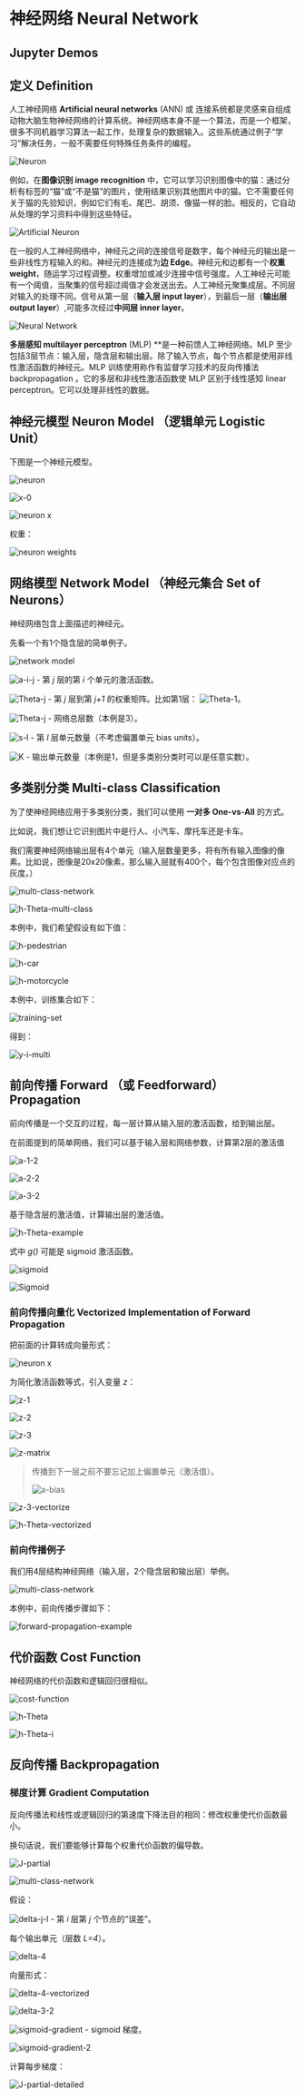 

# 神经网络 Neural Network

## Jupyter Demos

## 定义 Definition

人工神经网络 **Artificial neural networks** (ANN) 或 连接系统都是灵感来自组成动物大脑生物神经网络的计算系统。神经网络本身不是一个算法，而是一个框架，很多不同机器学习算法一起工作，处理复杂的数据输入。这些系统通过例子“学习”解决任务，一般不需要任何特殊任务条件的编程。

![Neuron](https://upload.wikimedia.org/wikipedia/commons/1/10/Blausen_0657_MultipolarNeuron.png)

例如，在**图像识别 image recognition** 中，它可以学习识别图像中的猫：通过分析有标签的“猫”或“不是猫”的图片，使用结果识别其他图片中的猫。它不需要任何关于猫的先验知识，例如它们有毛、尾巴、胡须、像猫一样的脸。相反的，它自动从处理的学习资料中得到这些特征。

![Artificial Neuron](https://insights.sei.cmu.edu/sei_blog/sestilli_deeplearning_artificialneuron3.png)

在一般的人工神经网络中，神经元之间的连接信号是数字，每个神经元的输出是一些非线性方程输入的和。神经元的连接成为**边 Edge**。神经元和边都有一个**权重 weight**，随运学习过程调整。权重增加或减少连接中信号强度。人工神经元可能有一个阈值，当聚集的信号超过阈值才会发送出去。人工神经元聚集成层。不同层对输入的处理不同。信号从第一层（**输入层 input layer**），到最后一层（**输出层 output layer**）,可能多次经过**中间层 inner layer**。

![Neural Network](https://upload.wikimedia.org/wikipedia/commons/4/46/Colored_neural_network.svg)

**多层感知 multilayer perceptron**  (MLP) **是一种前馈人工神经网络。MLP 至少包括3层节点：输入层，隐含层和输出层。除了输入节点，每个节点都是使用非线性激活函数的神经元。MLP 训练使用称作有监督学习技术的反向传播法 backpropagation 。它的多层和非线性激活函数使 MLP 区别于线性感知 linear perceptron。它可以处理非线性的数据。

## 神经元模型 Neuron Model （逻辑单元 Logistic Unit）

下图是一个神经元模型。

![neuron](../../images/neural_network/neuron.drawio.svg)

![x-0](../../images/neural_network/x-0.svg)

![neuron x](../../images/neural_network/neuron-x.svg)

权重：

![neuron weights](../../images/neural_network/neuron-weights.svg)

## 网络模型 Network Model （神经元集合 Set of Neurons）

神经网络包含上面描述的神经元。

先看一个有1个隐含层的简单例子。

![network model](../../images/neural_network/neuron-network.drawio.svg)

![a-i-j](../../images/neural_network/a-i-j.svg) - 第 _j_ 层的第 _i_ 个单元的激活函数。

![Theta-j](../../images/neural_network/big-theta-j.svg) - 第 _j_ 层到第 _j+1_ 的权重矩阵。比如第1层： ![Theta-1](../../images/neural_network/big-theta-1.svg)。

![Theta-j](../../images/neural_network/L.svg) - 网络总层数（本例是3）。

![s-l](../../images/neural_network/s-l.svg) - 第 _l_ 层单元数量（不考虑偏置单元 bias units）。

![K](../../images/neural_network/K.svg) - 输出单元数量（本例是1，但是多类别分类时可以是任意实数）。

## 多类别分类 Multi-class Classification

为了使神经网络应用于多类别分类，我们可以使用 **一对多 One-vs-All** 的方式。

比如说，我们想让它识别图片中是行人、小汽车、摩托车还是卡车。

我们需要神经网络输出层有4个单元（输入层数量更多，将有所有输入图像的像素。比如说，图像是20x20像素，那么输入层就有400个，每个包含图像对应点的灰度。）

![multi-class-network](../../images/neural_network/multi-class-network.drawio.svg)

![h-Theta-multi-class](../../images/neural_network/multi-class-h.svg)

本例中，我们希望假设有如下值：

![h-pedestrian](../../images/neural_network/h-pedestrian.svg)

![h-car](../../images/neural_network/h-car.svg)

![h-motorcycle](../../images/neural_network/h-motorcycle.svg)

本例中，训练集合如下：

![training-set](../../images/neural_network/training-set.svg)

得到：

![y-i-multi](../../images/neural_network/y-i-multi.svg)

## 前向传播 Forward （或 Feedforward） Propagation

前向传播是一个交互的过程，每一层计算从输入层的激活函数，给到输出层。

在前面提到的简单网络，我们可以基于输入层和网络参数，计算第2层的激活值

![a-1-2](../../images/neural_network/a-1-2.svg)

![a-2-2](../../images/neural_network/a-2-2.svg)

![a-3-2](../../images/neural_network/a-3-2.svg)

基于隐含层的激活值，计算输出层的激活值。

![h-Theta-example](../../images/neural_network/h-Theta-example.svg)

式中 _g()_ 可能是 sigmoid 激活函数。

![sigmoid](../../images/neural_network/sigmoid.svg)

![Sigmoid](https://upload.wikimedia.org/wikipedia/commons/8/88/Logistic-curve.svg)

### 前向传播向量化 Vectorized Implementation of Forward Propagation

把前面的计算转成向量形式：

![neuron x](../../images/neural_network/neuron-x.svg)

为简化激活函数等式，引入变量 _z_：

 ![z-1](../../images/neural_network/z-1.svg)

![z-2](../../images/neural_network/z-2.svg)

![z-3](../../images/neural_network/z-3.svg)

![z-matrix](../../images/neural_network/z-matrix.svg)

> 传播到下一层之前不要忘记加上偏置单元（激活值）。
>
>  ![a-bias](../../images/neural_network/a-bias.svg)

![z-3-vectorize](../../images/neural_network/z-3-vectorized.svg)

![h-Theta-vectorized](../../images/neural_network/h-Theta-vectorized.svg)

### 前向传播例子

我们用4层结构神经网络（输入层，2个隐含层和输出层）举例。

![multi-class-network](../../images/neural_network/multi-class-network.drawio.svg)

本例中，前向传播步骤如下：

![forward-propagation-example](../../images/neural_network/forward-propagation-example.svg)

## 代价函数 Cost Function

神经网络的代价函数和逻辑回归很相似。

![cost-function](../../images/neural_network/cost-function.svg)

![h-Theta](../../images/neural_network/h-Theta.svg)

![h-Theta-i](../../images/neural_network/h-Theta-i.svg)

## 反向传播 Backpropagation

### 梯度计算 Gradient Computation

反向传播法和线性或逻辑回归的第速度下降法目的相同：修改权重使代价函数最小。

换句话说，我们要能够计算每个权重代价函数的偏导数。

![J-partial](../../images/neural_network/J-partial.svg)

![multi-class-network](../../images/neural_network/multi-class-network.drawio.svg)

假设：

![delta-j-l](../../images/neural_network/delta-j-l.svg) - 第 _i_ 层第  _j_ 个节点的“误差”。

每个输出单元（层数 _L=4_）。

![delta-4](../../images/neural_network/delta-4.svg)

向量形式：

![delta-4-vectorized](../../images/neural_network/delta-4-vectorized.svg)

![delta-3-2](../../images/neural_network/delta-3-2.svg)

![sigmoid-gradient](../../images/neural_network/sigmoid-gradient.svg) - sigmoid 梯度。

![sigmoid-gradient-2](../../images/neural_network/sigmoid-gradient-2.svg)

计算每步梯度：

![J-partial-detailed](../../images/neural_network/J-partial-detailed.svg)
